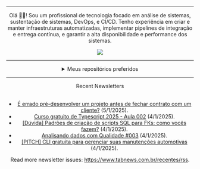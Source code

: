 <div align="center">
<hr>
<p>Olá 👋🏾! Sou um profissional de tecnologia focado em análise de sistemas, sustentação de sistemas, DevOps, e CI/CD. Tenho experiência em criar e manter infraestruturas automatizadas, implementar pipelines de integração e entrega contínua, e garantir a alta disponibilidade e performance dos sistemas.</p>
  <img src="https://media.giphy.com/media/yAGIvCiwPJn5C/giphy.gif">
<hr>
  <details>
  <summary>Meus repositórios preferidos</summary>
  <br />
  Alguns dos meus melhores repositórios:
  <br />
<br />
  <ul><li><a href=https://github.com/KubeNerd/aluratube target="_blank" rel="noopener noreferrer">KubeNerd/aluratube</a> (<b>0</b> ✨ and <b>0</b> 🍴): Aluratube - Desenvolvido durante a imersão React da Alura no final de 2022</li><li><a href=https://github.com/KubeNerd/nlw-ia target="_blank" rel="noopener noreferrer">KubeNerd/nlw-ia</a> (<b>0</b> ✨ and <b>0</b> 🍴): Projeto desenvolvido durante a NLW IA - Usando a API da OPENAI</li><li><a href=https://github.com/KubeNerd/nlw-journey-ia target="_blank" rel="noopener noreferrer">KubeNerd/nlw-journey-ia</a> (<b>0</b> ✨ and <b>0</b> 🍴): NLW IA - Agent de viagens usando python + langchain + GPT</li>
<li>More coming soon :).</li>
</ul>
  </details>
  <hr/>
    <summary>Recent Newsletters</summary>
  <br />
  <ul>
    <li><a href=https://www.tabnews.com.br/S0lturne/e-errado-pre-desenvolver-um-projeto-antes-de-fechar-contrato-com-um-cliente target="_blank" rel="noopener noreferrer">É errado pré-desenvolver um projeto antes de fechar contrato com um cliente?</a> (5/1/2025).</li><li><a href=https://www.tabnews.com.br/D3vlopes/curso-gratuito-de-typescript-2025-aula-002 target="_blank" rel="noopener noreferrer">Curso gratuito de Typescript 2025 - Aula 002</a> (4/1/2025).</li><li><a href=https://www.tabnews.com.br/fernandodev/duvida-padroes-de-criacao-de-scripts-sql-para-fks-como-voces-fazem target="_blank" rel="noopener noreferrer">[Dúvida] Padrões de criação de scripts SQL para FKs: como vocês fazem?</a> (4/1/2025).</li><li><a href=https://www.tabnews.com.br/PedroDrim/analisando-dados-com-qualidade-003 target="_blank" rel="noopener noreferrer">Analisando dados com Qualidade #003</a> (4/1/2025).</li><li><a href=https://www.tabnews.com.br/ktfth/pitch-cli-gratuita-para-gerenciar-suas-manutencoes-automotivas target="_blank" rel="noopener noreferrer">[PITCH] CLI gratuita para gerenciar suas manutenções automotivas</a> (4/1/2025).</li>
  </ul>
<p>Read more newsletter issues: <a href="https://www.tabnews.com.br/recentes/rss">https://www.tabnews.com.br/recentes/rss</a>.</p>
  </details>
